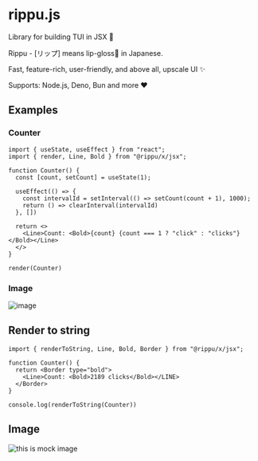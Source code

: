 # rippu.js
Library for building TUI in JSX 💄

Rippu - [リップ] means lip-gloss💄 in Japanese.

Fast, feature-rich, user-friendly, and above all, upscale UI ✨

Supports: Node.js, Deno, Bun and more :heart:

## Examples

### Counter

```tsx
import { useState, useEffect } from "react";
import { render, Line, Bold } from "@rippu/x/jsx";

function Counter() {
  const [count, setCount] = useState(1);

  useEffect(() => {
    const intervalId = setInterval(() => setCount(count + 1), 1000);
    return () => clearInterval(intervalId)
  }, [])

  return <>
    <Line>Count: <Bold>{count} {count === 1 ? "click" : "clicks"}</Bold></Line>
  </>
}

render(Counter)
```

### Image
![image](https://github.com/EdamAme-x/rippu.js/assets/121654029/27076ab8-e098-4d8a-999d-bc97fc3d9a92)

## Render to string
```tsx
import { renderToString, Line, Bold, Border } from "@rippu/x/jsx";

function Counter() {
  return <Border type="bold">
    <Line>Count: <Bold>2189 clicks</Bold></LINE>
  </Border>
}

console.log(renderToString(Counter))
```

## Image
<img src="https://raw.githubusercontent.com/Yomguithereal/react-blessed/master/img/demo.gif" alt="this is mock image" />
